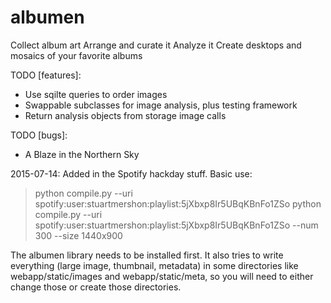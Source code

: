 albumen
===========

Collect album art
Arrange and curate it
Analyze it
Create desktops and mosaics of your favorite albums

TODO [features]:
- Use sqilte queries to order images
- Swappable subclasses for image analysis, plus testing framework
- Return analysis objects from storage image calls

TODO [bugs]: 
- A Blaze in the Northern Sky

2015-07-14:
Added in the Spotify hackday stuff. Basic use:
  > python compile.py --uri spotify:user:stuartmershon:playlist:5jXbxp8Ir5UBqKBnFo1ZSo
  > python compile.py --uri spotify:user:stuartmershon:playlist:5jXbxp8Ir5UBqKBnFo1ZSo --num 300 --size 1440x900
  
The albumen library needs to be installed first. It also tries to write everything (large image, thumbnail, metadata) in some directories like webapp/static/images and webapp/static/meta, so you will need to either change those or create those directories.



